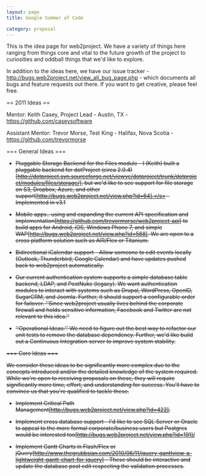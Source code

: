 ```yaml
---
layout: page
title: Google Summer of Code

category: proposal
---
```


This is the idea page for web2project. We have a variety of things here ranging from things core and vital to the future growth of the project to curiosities and oddball things that we'd like to explore.

In addition to the ideas here, we have our issue tracker - http://bugs.web2project.net/view_all_bug_page.php - which documents all bugs and feature requests out there. If you want to get creative, please feel free.

== 2011 Ideas ==

Mentor: Keith Casey, Project Lead - Austin, TX - https://github.com/caseysoftware

Assistant Mentor: Trevor Morse, Test King - Halifax, Nova Scotia - https://github.com/trevormorse

=== General Ideas ===

*  <s>Pluggable Storage Backend for the Files module - I (Keith) built a pluggable backend for dotProject (circa 2.0.4)[http://dotproject.svn.sourceforge.net/viewvc/dotproject/trunk/dotproject/modules/files/storage/], but we'd like to see support for file storage on S3, Dropbox, Azure, and other support[http://bugs.web2project.net/view.php?id=64].</s> - Implemented in v3.1

*  Mobile apps.. using and expanding the current API specification and implementation[https://github.com/trevormorse/web2project-api] to build apps for Android, iOS, Windows Phone 7, and simple WAP[http://bugs.web2project.net/view.php?id=568]. We are open to a cross platform solution such as AIR/Flex or Titanium.

*  Bidirectional iCalendar support - Allow someone to edit events locally (Outlook, Thunderbird, Google Calendar) and have updates pushed back to web2project automatically.

*  Our current authentication system supports a simple database table backend, LDAP, and PostNuke (legacy). We want authentication modules to interact with systems such as Drupal, WordPress, OpenID, SugarCRM, and Joomla. Further, it should support a configurable order for failover. ''Since web2project usually lives behind the corporate firewall and holds sensitive information, Facebook and Twitter are not relevant to this idea.''

*  ''Operational Ideas:'' We need to figure out the best way to refactor our unit tests to remove the database dependency. Further, we'd like build out a Continuous Integration server to improve system stability.

=== Core Ideas ===

We consider these ideas to be significantly more complex due to the concepts introduced and/or the detailed knowledge of the system required. While we're open to receiving proposals on these, they will require significantly more time, effort, and understanding for success. You'll have to convince us that you're qualified to tackle these.

*  Implement Critical Path Management[http://bugs.web2project.net/view.php?id=422].

*  Implement cross database support - I'd like to see SQL Server or Oracle to appeal to the more formal corporate/business users but Postgres would be interested too[http://bugs.web2project.net/view.php?id=191]/

*  Implement Gantt Charts in Flash/Flex or jQuery[http://www.thegrubbsian.com/2010/06/11/jquery-ganttview-a-lightweight-gantt-chart-for-jquery] - These should be interactive and update the database post edit respecting the validation processes.